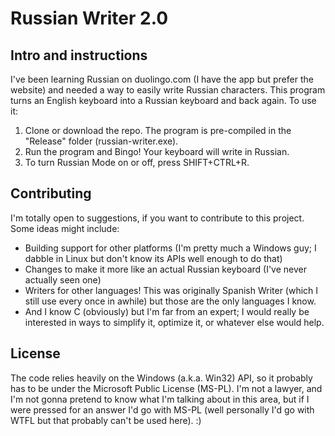 ﻿# Russian Writer 2.0

## Intro and instructions

I've been learning Russian on duolingo.com (I have the app but prefer the website) and needed a way to easily write Russian characters.  This program turns an English keyboard into a Russian keyboard and back again.  To use it:
1. Clone or download the repo.  The program is pre-compiled in the "Release" folder (russian-writer.exe).
2. Run the program and Bingo!  Your keyboard will write in Russian.
3. To turn Russian Mode on or off, press SHIFT+CTRL+R.

## Contributing
I'm totally open to suggestions, if you want to contribute to this project.  Some ideas might include:
* Building support for other platforms (I'm pretty much a Windows guy; I dabble in Linux but don't know its APIs well enough to do that)
* Changes to make it more like an actual Russian keyboard (I've never actually seen one)
* Writers for other languages!  This was originally Spanish Writer (which I still use every once in awhile) but those are the only languages I know.
* And I know C (obviously) but I'm far from an expert; I would really be interested in ways to simplify it, optimize it, or whatever else would help.

## License

The code relies heavily on the Windows (a.k.a. Win32) API, so it probably has to be under the Microsoft Public License (MS-PL).  I'm not a lawyer, and I'm not gonna pretend to know what I'm talking about in this area, but if I were pressed for an answer I'd go with MS-PL (well personally I'd go with WTFL but that probably can't be used here). :)